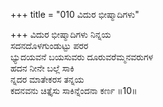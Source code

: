 +++
title = "010 ವಿದುರ ಭೀಷ್ಮಾದಿಗಳು"

+++
ವಿದುರ ಭೀಷ್ಮಾದಿಗಳು ನಿನ್ನಯ  
ಸದನದೊಳಗುಂಡುಟ್ಟು ಪರರ  
ಭ್ಯುದಯವನೆ ಬಯಸುವರು ದೂರುವರೆಮ್ಮನವರುಗಳ  
ಹದನ ನೀನೇ ಬಲ್ಲೆ ಸಾಕಿ  
ನ್ನದರ ಮಾತೇಕರಸ ತನ್ನಯ  
ಕದನವನು ಚಿತ್ತೈಸು ಸಾಕಿನ್ನೆಂದನಾ ಕರ್ಣ     ॥10॥